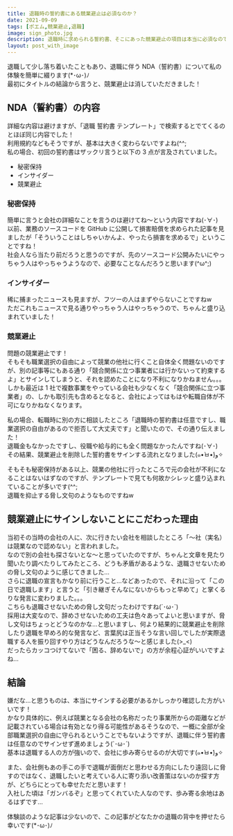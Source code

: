 ```yaml
---
title: 退職時の誓約書にある競業避止は必須なのか？
date: 2021-09-09
tags: [ポエム,競業避止,退職]
image: sign_photo.jpg
description: 退職時に求められる誓約書、そこにあった競業避止の項目は本当に必須なのでしょうか？それについて私の体験談を書きました！
layout: post_with_image
---
```


退職して少し落ち着いたこともあり、退職に伴う NDA（誓約書）について私の体験を簡単に綴ります(*･ω･)ﾉ  
最初にタイトルの結論から言うと、競業避止は消していただきました！


## NDA（誓約書）の内容

詳細な内容は避けますが、「退職 誓約書 テンプレート」で検索するとでてくるのとほぼ同じ内容でした！  
利用規約などもそうですが、基本は大きく変わらないですよね(^^;  
私の場合、初回の誓約書はザックリ言うと以下の 3 点が言及されていました。

- 秘密保持
- インサイダー
- 競業避止

### 秘密保持

簡単に言うと会社の詳細なことを言うのは避けてね〜という内容ですね(･∀･)  
以前、業務のソースコードを GitHub に公開して損害賠償を求められた記事を見ましたが「そういうことはしちゃいかんよ、やったら損害を求めるで」ということですね！  
社会人なら当たり前だろうと思うのですが、先のソースコード公開みたいにやっちゃう人はやっちゃうようなので、必要なことなんだろうと思います(^ω^;)

### インサイダー

稀に捕まったニュースも見ますが、フツーの人はまずやらないことですねw  
ただこれもニュースで見る通りやっちゃう人はやっちゃうので、ちゃんと盛り込まれていました！

### 競業避止

問題の競業避止です！  
そもそも職業選択の自由によって競業の他社に行くこと自体全く問題ないのですが、別の記事等にもある通り「競合関係に立つ事業者には行かないって約束するよ」とサインしてしまうと、それを認めたことになり不利になりかねません。。。  
しかも最近は 1 社で複数事業をやっている会社も少なくなく「競合関係に立つ事業者」の、しかも取引先も含めるとなると、会社によってはもはや転職自体が不可になりかねなくなります。

私の場合、転職時に別の方に相談したところ「退職時の誓約書は任意ですし、職業選択の自由があるので拒否して大丈夫です」と聞いたので、その通り伝えました！  
退職金もなかったですし、役職や給与的にも全く問題なかったんですね(･∀･)  
その結果、競業避止を削除した誓約書をサインする流れとなりました(๑•̀ㅂ•́)و✧

そもそも秘密保持がある以上、競業の他社に行ったところで元の会社が不利になることはないはずなのですが、テンプレートで見ても何故かシレッと盛り込まれていることが多いです(^^;  
退職を抑止する脅し文句のようなものですねw

## 競業避止にサインしないことにこだわった理由

当初その当時の会社の人に、次に行きたい会社を相談したところ「〜社（実名）は競業なので認めない」と言われました。  
なので別の会社も探さないとな〜と思っていたのですが、ちゃんと文章を見たり聞いたり調べたりしてみたところ、どうも矛盾があるような、退職させないための脅し文句のように感じてきました…  
さらに退職の宣言もかなり前に行うこと…などあったので、それに沿って「この日で退職します」と言うと「引き継ぎそんなにないからもっと早めて」と掌くるりな発言に変わりました。。。  
こちらも退職させないための脅し文句だったわけですね(´･ω･`)  
採用は大変なので、辞めさせないための工夫は色々あってよいと思いますが、脅し文句はちょっとどうなのかな…と思いますし、何より結果的に競業避止を削除したり退職を早めろ的な発言など、言葉尻は正当そうな言い回しでしたが実際退職する人を振り回すやり方はどうなんだろうな〜と感じました(>_<)  
だったらカッコつけてないで「困る、辞めないで」の方が余程心証がいいですよね…

## 結論

嫌だな…と思うものは、本当にサインする必要があるかしっかり確認した方がいいです！  
かなり具体的に、例えば競業となる会社の名称だったり事業所からの距離などが記載されている場合は有効となり得る可能性があるそうなので、一概に全部が全部職業選択の自由に守られるということでもないようですが、退職に伴う誓約書は任意なのでサインせず進めましょう(`･ω･´)  
基本は退職する人の方が強いので、会社に歩み寄らせるのが大切です(๑•̀ㅂ•́)و✧

また、会社側もあの手この手で退職が面倒だと思わせる方向にしたり遠回しに脅すのではなく、退職したいと考えている人に寄り添い改善策はないのか探す方が、どちらにとっても幸せただと思います！  
入社した頃は「ガンバるぞ」と思ってくれていた人なのです、歩み寄る余地はあるはずです…

体験談のような記事は少ないので、この記事がどなたかの退職の背中を押せたら幸いです(*･ω･)ﾉ

